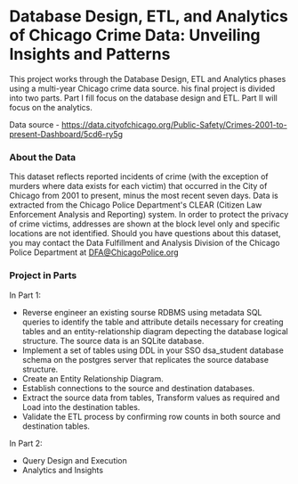 # Database Design, ETL, and Analytics of Chicago Crime Data: Unveiling Insights and Patterns

This project works through the Database Design, ETL and Analytics phases using a multi-year Chicago crime data source. his final project is divided into two parts. Part I fill focus on the database design and ETL. Part II will focus on the analytics.

Data source - https://data.cityofchicago.org/Public-Safety/Crimes-2001-to-present-Dashboard/5cd6-ry5g

### About the Data

This dataset reflects reported incidents of crime (with the exception of murders where data exists for each victim) that occurred in the City of Chicago from 2001 to present, minus the most recent seven days. Data is extracted from the Chicago Police Department's CLEAR (Citizen Law Enforcement Analysis and Reporting) system. In order to protect the privacy of crime victims, addresses are shown at the block level only and specific locations are not identified. Should you have questions about this dataset, you may contact the Data Fulfillment and Analysis Division of the Chicago Police Department at DFA@ChicagoPolice.org

### Project in Parts

In Part 1:

* Reverse engineer an existing sourse RDBMS using metadata SQL queries to identify the table and attribute details necessary for creating tables and an entity-relationship 
   diagram depecting the database logical structure. The source data is an SQLite database.
* Implement a set of tables using DDL in your SSO dsa_student database schema on the postgres server that replicates the source database structure.
* Create an Entity Relationship Diagram.
* Establish connections to the source and destination databases.
* Extract the source data from tables, Transform values as required and Load into the destination tables.
* Validate the ETL process by confirming row counts in both source and destination tables.

In Part 2:

* Query Design and Execution
* Analytics and Insights





